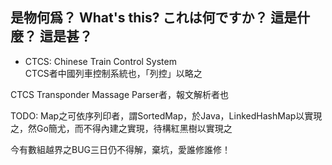 ## 是物何爲？ What's this? これは何ですか？ 這是什麼？ 這是甚？
* CTCS: Chinese Train Control System  
  CTCS者中國列車控制系統也，「列控」以略之

CTCS Transponder Massage Parser者，報文解析者也

TODO: Map之可依序列印者，謂SortedMap，於Java，LinkedHashMap以實現之，然Go簡尤，而不得內建之實現，待構紅黑樹以實現之

今有數組越界之BUG三日仍不得解，棄坑，愛誰修誰修！
